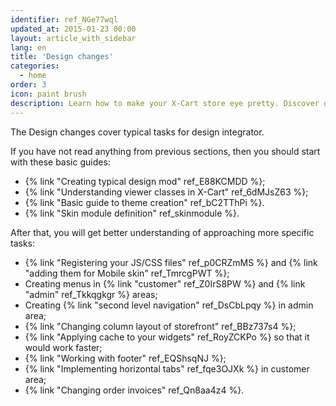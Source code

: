 ```yaml
---
identifier: ref_NGe77wql
updated_at: 2015-01-23 00:00
layout: article_with_sidebar
lang: en
title: 'Design changes'
categories:
  - home
order: 3
icon: paint brush
description: Learn how to make your X-Cart store eye pretty. Discover design patterns for making X-Cart themes.
---
```



The Design changes cover typical tasks for design integrator.

If you have not read anything from previous sections, then you should start with these basic guides:

*   {% link "Creating typical design mod" ref_E88KCMDD %};
*   {% link "Understanding viewer classes in X-Cart" ref_6dMJsZ63 %};
*   {% link "Basic guide to theme creation" ref_bC2TThPi %}.
*   {% link "Skin module definition" ref_skinmodule %}.

After that, you will get better understanding of approaching more specific tasks:

*   {% link "Registering your JS/CSS files" ref_p0CRZmMS %} and {% link "adding them for Mobile skin" ref_TmrcgPWT %};
*   Creating menus in {% link "customer" ref_Z0IrS8PW %} and {% link "admin" ref_Tkkqgkgr %} areas;
*   Creating {% link "second level navigation" ref_DsCbLpqy %} in admin area;
*   {% link "Changing column layout of storefront" ref_BBz737s4 %};
*   {% link "Applying cache to your widgets" ref_RoyZCKPo %} so that it would work faster;
*   {% link "Working with footer" ref_EQShsqNJ %};
*   {% link "Implementing horizontal tabs" ref_fqe3OJXk %} in customer area;
*   {% link "Changing order invoices" ref_Qn8aa4z4 %}.